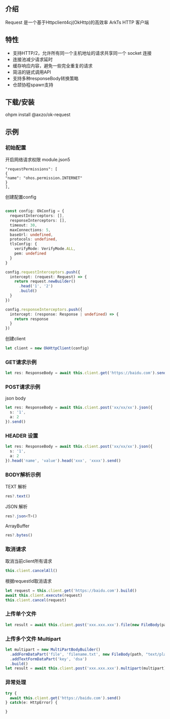 ## 介绍

Request 是一个基于Httpclient4cj(OkHttp)的高效率 ArkTs HTTP 客户端

## 特性

- 支持HTTP/2，允许所有同一个主机地址的请求共享同一个 socket 连接
- 连接池减少请求延时
- 缓存响应内容，避免一些完全重复的请求
- 简洁的链式调用API
- 支持多种responseBody转换策略
- 仓颉协程spawn支持

## 下载/安装

ohpm install @axzo/ok-request

## 示例

### 初始配置

开启网络请求权限
module.json5
```json5
"requestPermissions": [
{
"name": "ohos.permission.INTERNET"
}
],
```
创建配置config
```typescript

const config: OkConfig = {
  requestInterceptors: [],
  responseInterceptors: [],
  timeout: 30,
  maxConnections: 5,
  baseUrl: undefined,
  protocols: undefined,
  tlsConfig: {
    verifyMode: VerifyMode.ALL,
    pem: undefined
  }
}

config.requestInterceptors.push({
  intercept: (request: Request) => {
    return request.newBuilder()
      .head('1', '2')
      .build()
  }
})

config.responseInterceptors.push({
  intercept: (response: Response | undefined) => {
    return response
  }
})
```

创建client

```typescript
let client = new OkHttpClient(config)
```

### GET请求示例

```typescript
let res: ResponseBody = await this.client.get('https://baidu.com').send()
```

### POST请求示例

json body
```typescript
let res: ResponseBody = await this.client.post('xx/xx/xx').json({
  s: '1',
  a: 2
}).send()
```

### HEADER 设置

```typescript
let res: ResponseBody = await this.client.post('xx/xx/xx').json({
  s: '1',
  a: 2
}).head('name', 'value').head('xxx', 'xxxx').send()
```

### BODY解析示例

TEXT 解析
```typescript
res?.text()
```

JSON 解析
```typescript
res?.json<T>()
```

ArrayBuffer
```typescript
res?.bytes()
```

### 取消请求

取消当前client所有请求
```typescript
this.client.cancelAll()
```

根据requestId取消请求
```typescript
let request = this.client.get('https://baidu.com').build()
await this.client.execute(request)
this.client.cancel(request)
```

### 上传单个文件

```typescript
let result = await this.client.post('xxx.xxx.xxx').file(new FileBody(path, contentType)).send()
```

### 上传多个文件 Multipart
```typescript
let multipart = new MultiPartBodyBuilder()
  .addFormDataPart('file', 'filename.txt', new FileBody(path, "text/plain"))
  .addTextFormDataPart('key', 'dsa')
  .build()
let result = await this.client.post('xxx.xxx.xxx').multipart(multipart).send()
```

### 异常处理

```typescript
try {
  await this.client.get('https://baidu.com').send()
} catch(e: HttpError) {

}
```